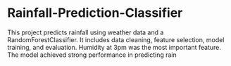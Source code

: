 # Rainfall-Prediction-Classifier
This project predicts rainfall using weather data and a RandomForestClassifier. It includes data cleaning, feature selection, model training, and evaluation. Humidity at 3pm was the most important feature. The model achieved strong performance in predicting rain
